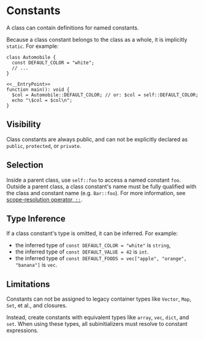 # Constants

A class can contain definitions for named constants.

Because a class constant belongs to the class as a whole, it is implicitly `static`. For example:

```hack
class Automobile {
  const DEFAULT_COLOR = "white";
  // ...
}

<<__EntryPoint>>
function main(): void {
  $col = Automobile::DEFAULT_COLOR; // or: $col = self::DEFAULT_COLOR;
  echo "\$col = $col\n";
}
```

## Visibility
Class constants are always public, and can not be explicitly declared as `public`, `protected`, or `private`.

## Selection
Inside a parent class, use `self::foo` to access a named constant `foo`. Outside a parent class, a class constant's name must be fully qualified with the class and constant name (e.g. `Bar::foo`). For more information, see [scope-resolution operator, `::`](/hack/expressions-and-operators/scope-resolution).

## Type Inference
If a class constant's type is omitted, it can be inferred. For example:
* the inferred type of `const DEFAULT_COLOR = "white"` is `string`,
* the inferred type of `const DEFAULT_VALUE = 42` is `int`.
* the inferred type of `const DEFAULT_FOODS = vec["apple", "orange", "banana"]` is `vec`.

## Limitations
Constants can not be assigned to legacy container types like `Vector`, `Map`, `Set`, et al., and closures.

Instead, create constants with equivalent types like `array`, `vec`, `dict`, and `set`. When using these types, all subinitializers must resolve to constant expressions.
